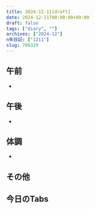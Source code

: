 ```yaml
---
title: 2024-12-11[draft]
date: 2024-12-11T00:00:00+09:00
draft: false
tags: ["diary", ""]
archives: ["2024-12"]
n年日記: ["1211"]
slug: 706329
---
```

## 午前
- 
## 午後
- 
## 体調
- 
## その他
## 今日のTabs